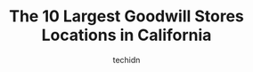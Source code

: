 ---
layout: ampstory
image: https://i0.wp.com/paketmu.com/wp-content/uploads/2023/06/goodwill-store-donation-center-0-in-california-1686363685.jpeg?resize=640,853
author: techidn
featured: false
description: Explore the diverse Goodwill Store scene in California, home to an incredible selection of 10 establishments catering to every taste. Whether youre in search of iconic favorites or undiscov
title: The 10 Largest Goodwill Stores Locations in California
cover:
   title: The 10 Largest Goodwill Stores Locations in California
   subtitle: RICKPATE
   background: https://paketmu.com/wp-content/uploads/2023/06/goodwill-store-donation-center-0-in-california-1686363685.jpeg

pages: 
 - layout: thirds
   top: <h1>#1 Goodwill Southern California Store & Donation Center</h1>
   bottom: "<p>Large selection of dresses! Lots of shoes too!  Some stuff looked to be in pretty bad shape though…not sure if it shouldve been on the racks. Other than that, it did</p>"
   background: https://paketmu.com/wp-content/uploads/2023/06/goodwill-store-donation-center-1-in-california-1686363686.jpeg
   backgroundblur: true
 - layout: thirds
   top: <h1>#2 Goodwill Southern California Store & Donation Center</h1>
   bottom: "<p>This is a nice goodwill. You wouldnt expect that because the area is bad looking. Nonetheless, this place always has nice shoes in my size. I also found a Chloe perfume </p>"
   background: https://paketmu.com/wp-content/uploads/2023/06/goodwill-store-donation-center-2-in-california-1686363686.jpeg
   cta:
      link: https://paketmu.com/the-10-largest-goodwill-stores-locations-in-california/
      text: The 10 Largest Goodwill Stores Locations in California
 - layout: thirds
   top: <h1>#3 Goodwill Southern California Store & Donation Center</h1>
   bottom: "<p>Definitely the most organized Goodwill Ive been to. Its well organized because its so large and everything is so spread out. Very small, dinky home section. But,</p>"
   background: https://paketmu.com/wp-content/uploads/2023/06/goodwill-store-donation-center-3-in-california-1686363687.jpeg
   cta:
      link: https://paketmu.com/the-10-largest-goodwill-stores-locations-in-california/
      text: The 10 Largest Goodwill Stores Locations in California
 - layout: thirds
   top: <h1>#4 Goodwill Southern California Store & Donation Center</h1>
   bottom: "<p>6086 Magnolia Ave, Riverside, CA 92506, United States</p>"
   background: https://images.unsplash.com/photo-1608501821300-4f99e58bba77?ixlib=rb-4.0.3&ixid=MnwxMjA3fDB8MHxwaG90by1wYWdlfHx8fGVufDB8fHx8&auto=format&fit=crop&w=640&h=853&q=80
   cta:
      link: https://paketmu.com/the-10-largest-goodwill-stores-locations-in-california/
      text: The 10 Largest Goodwill Stores Locations in California
 - layout: thirds
   top: <h1>#5 Goodwill Southern California Store & Donation Center</h1>
   bottom: "<p>340 S Fair Oaks Ave, Pasadena, CA 91105, United States</p>"
   background: https://images.unsplash.com/photo-1533998839656-76f5e4b2bccb?ixlib=rb-4.0.3&ixid=MnwxMjA3fDB8MHxwaG90by1wYWdlfHx8fGVufDB8fHx8&auto=format&fit=crop&w=640&h=853&q=80
   cta:
      link: https://paketmu.com/the-10-largest-goodwill-stores-locations-in-california/
      text: The 10 Largest Goodwill Stores Locations in California
 - layout: thirds
   top: <h1>#6 Goodwill Southern California Store & Donation Center</h1>
   bottom: "<p>2823 S Figueroa St, Los Angeles, CA 90007, United States</p>"
   background: https://images.unsplash.com/photo-1615749413727-825b59a857b5?ixlib=rb-4.0.3&ixid=MnwxMjA3fDB8MHxwaG90by1wYWdlfHx8fGVufDB8fHx8&auto=format&fit=crop&w=640&h=853&q=80
   cta:
      link: https://paketmu.com/the-10-largest-goodwill-stores-locations-in-california/
      text: The 10 Largest Goodwill Stores Locations in California
 - layout: thirds
   top: <h1>#7 Goodwill Southern California Store & Donation Center</h1>
   bottom: "<p>183 N Altadena Dr, Pasadena, CA 91107, United States</p>"
   background: https://images.unsplash.com/photo-1524169358666-79f22534bc6e?ixlib=rb-4.0.3&ixid=MnwxMjA3fDB8MHxwaG90by1wYWdlfHx8fGVufDB8fHx8&auto=format&fit=crop&w=640&h=853&q=80
   cta:
      link: https://paketmu.com/the-10-largest-goodwill-stores-locations-in-california/
      text: The 10 Largest Goodwill Stores Locations in California
 - layout: thirds
   middle: Continue reading...
   background: https://images.unsplash.com/photo-1580610447943-1bfbef5efe07?ixlib=rb-4.0.3&ixid=MnwxMjA3fDB8MHxwaG90by1wYWdlfHx8fGVufDB8fHx8&auto=format&fit=crop&w=640&h=853&q=80
   cta:
      link: https://paketmu.com/the-10-largest-goodwill-stores-locations-in-california/
      text: The 10 Largest Goodwill Stores Locations in California
      
---